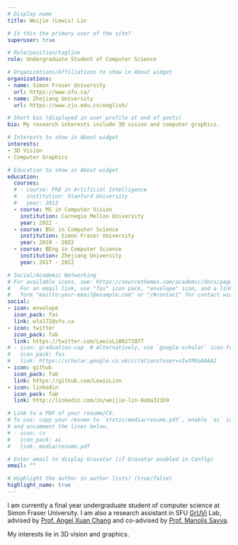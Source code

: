 ```yaml
---
# Display name
title: Weijie (Lewis) Lin

# Is this the primary user of the site?
superuser: true

# Role/position/tagline
role: Undergraduate Student of Computer Science

# Organizations/Affiliations to show in About widget
organizations:
- name: Simon Fraser University
  url: https://www.sfu.ca/
- name: Zhejiang University
  url: https://www.zju.edu.cn/english/

# Short bio (displayed in user profile at end of posts)
bio: My research interests include 3D vision and computer graphics.

# Interests to show in About widget
interests:
- 3D Vision
- Computer Graphics

# Education to show in About widget
education:
  courses:
  # - course: PhD in Artificial Intelligence
  #   institution: Stanford University
  #   year: 2012
  - course: MS in Computer Vision
    institution: Carnegie Mellon University
    year: 2022 - 
  - course: BSc in Computer Science
    institution: Simon Fraser University
    year: 2019 - 2022
  - course: BEng in Computer Science
    institution: Zhejiang University
    year: 2017 - 2022

# Social/Academic Networking
# For available icons, see: https://sourcethemes.com/academic/docs/page-builder/#icons
#   For an email link, use "fas" icon pack, "envelope" icon, and a link in the
#   form "mailto:your-email@example.com" or "/#contact" for contact widget.
social:
- icon: envelope
  icon_pack: fas
  link: wla172@sfu.ca
- icon: twitter
  icon_pack: fab
  link: https://twitter.com/LewisLi00273877
# - icon: graduation-cap  # Alternatively, use `google-scholar` icon from `ai` icon pack
#   icon_pack: fas
#   link: https://scholar.google.co.uk/citations?user=sIwtMXoAAAAJ
- icon: github
  icon_pack: fab
  link: https://github.com/LewisLinn
- icon: linkedin
  icon_pack: fab
  link: http://linkedin.com/in/weijie-lin-8a8a321b9

# Link to a PDF of your resume/CV.
# To use: copy your resume to `static/media/resume.pdf`, enable `ai` icons in `params.toml`, 
# and uncomment the lines below.
# - icon: cv
#   icon_pack: ai
#   link: media/resume.pdf

# Enter email to display Gravatar (if Gravatar enabled in Config)
email: ""

# Highlight the author in author lists? (true/false)
highlight_name: true
---
```


I am currently a final year undergraduate student of computer science at Simon Fraser University. I am also a research assistant in SFU [GrUVi](https://gruvi.cs.sfu.ca) Lab, advised by [Prof. Angel Xuan Chang](https://angelxuanchang.github.io) and co-advised by [Prof. Manolis Savva](https://msavva.github.io).

My interests lie in 3D vision and graphics.
<!-- 
{{< icon name="download" pack="fas" >}} Download my {{< staticref "https://msavva.github.io" "newtab" >}}resumé{{< /staticref >}}. -->
